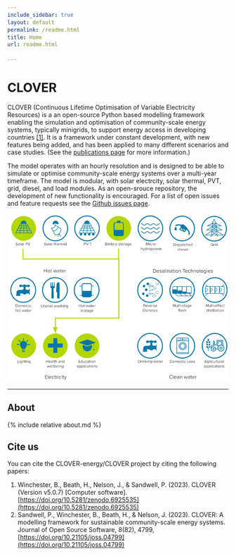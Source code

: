 ```yaml
---
include_sidebar: true
layout: default
permalink: /readme.html
title: Home
url: readme.html

---
```


# CLOVER
CLOVER (Continuous Lifetime Optimisation of Variable Electricity Resources) is a an open-source Python based modelling framework enabling the simulation and optimisation of community-scale energy systems, typically minigrids, to support energy access in developing countries <a href="https://doi.org/10.21105/joss.04799" alt="Infographic of CLOVER workflow">[1]</a>. It is a framework under constant development, with new features being added, and has been applied to many different scenarios and case studies. (See the [publications page](publications.html) for more information.)

The model operates with an hourly resolution and is designed to be able to simulate or optimise community-scale energy systems over a multi-year timeframe. The model is modular, with solar electrcity, solar thermal, PVT, grid, diesel, and load modules. As an open-srouce repository, the development of new functionality is encouraged. For a list of open issues and feature requests see the [Github issues page](https://github.com/CLOVER-energy/clover/issues).

<img src="infographic.png" alt="Infographic of CLOVER workflow" />

---

## About

{% include relative about.md %}

## Cite us

You can cite the CLOVER-energy/CLOVER project by citing the following papers:
1. Winchester, B., Beath, H., Nelson, J., & Sandwell, P. (2023). CLOVER (Version v5.0.7) [Computer software]. [https://doi.org/10.5281/zenodo.6925535](https://doi.org/10.5281/zenodo.6925535)
2. Sandwell, P., Winchester, B., Beath, H., & Nelson, J. (2023). CLOVER: A modelling framework for sustainable community-scale energy systems. Journal of Open Source Software, 8(82), 4799, [https://doi.org/10.21105/joss.04799](https://doi.org/10.21105/joss.04799)
